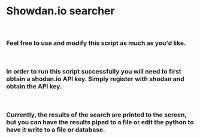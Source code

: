 # <span>Showdan.io</span> searcher  

<br>

### Feel free to use and modify this script as much as you'd like.

<br>

### In order to run this script successfully you will need to first obtain a <span>shodan.io</span> API key. Simply register with shodan and obtain the API key. 

<br>

### Currently, the results of the search are printed to the screen, but you can have the results piped to a file or edit the python to have it write to a file or database. 